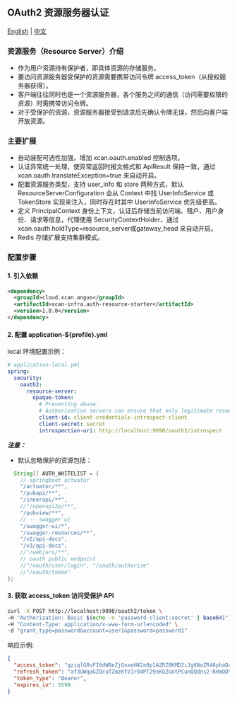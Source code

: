 ## OAuth2 资源服务器认证

[English](README.md) | [中文](README_zh.md)

### 资源服务（Resource Server）介绍

- 作为用户资源持有保护者，即具体资源的存储服务。
- 要访问资源服务器受保护的资源需要携带访问令牌 access_token（从授权服务器获得）。
- 客户端往往同时也是一个资源服务器，各个服务之间的通信（访问需要权限的资源）时需携带访问令牌。
- 对于受保护的资源，资源服务器接受到请求后先确认令牌无误，然后向客户端开放资源。

### 主要扩展

- 自动装配可选性加强，增加 xcan.oauth.enabled 控制选项。
- 认证异常统一处理，使异常返回时报文格式和 ApiResult 保持一致，通过 xcan.oauth.translateException=true
  来自动开启。
- 配置资源服务类型，支持 user_info 和 store 两种方式，默认 ResourceServerConfiguration 会从 Context 中找
  UserInfoService 或 TokenStore 实现来注入，同时存在时其中 UserInfoService 优先级更高。
- 定义 PrincipalContext 身份上下文，认证后存储当前访问端、租户、用户身份、请求等信息，代理使用
  SecurityContextHolder，通过 xcan.oauth.holdType=resource_server或gateway_head 来自动开启。
- Redis 存储扩展支持集群模式。

### 配置步骤

#### 1. 引入依赖

```xml
<dependency>
  <groupId>cloud.xcan.angus</groupId>
  <artifactId>xcan-infra.auth-resource-starter</artifactId>
  <version>1.0.0</version>
</dependency>
```

#### 2. 配置 application-${profile}.yml

local 环境配置示例：

```yml
# application-local.yml
spring:
  security:
    oauth2:
      resource-server:
        opaque-token:
          # Preventing abuse.
          # Authorization servers can ensure that only legitimate resource servers can verify tokens.
          client-id: client-credentials-introspect-client
          client-secret: secret
          introspection-uri: http://localhost:9090/oauth2/introspect
```

***注意：***

- 默认忽略保护的资源包括：

```java
  String[] AUTH_WHITELIST = {
    // springboot actuator
    "/actuator/**",
    "/pubapi/**",
    "/innerapi/**",
    //"/openapi2p/**",
    "/pubview/**",
    // -- swagger ui
    "/swagger-ui/*",
    "/swagger-resources/**",
    "/v2/api-docs",
    "/v3/api-docs",
    //"/webjars/**",
    // oauth public endpoint
    //"/oauth/user/login", "/oauth/authorize"
    //"/oauth/token"
};
```

#### 3. 获取 access_token 访问受保护 API

```bash
curl -X POST http://localhost:9090/oauth2/token \
-H "Authorization: Basic $(echo -n 'password-client:secret' | base64)" \
-H "Content-Type: application/x-www-form-urlencoded" \
-d "grant_type=password&account=user1&password=password1"
```

响应示例:

```json
{
  "access_token": "qziqlG0vFI6dW8eZjQnxeH42n0p1AZRZ0KMD2iJgKNoZR46phaDa9ZzZXORDIhLxIN40zHXcoohv9_AqJVG1TA0JdZIMSEx6PagwZJtIk00XgVsXMjyrUZ0w9nM2j2UT",
  "refresh_token": "af3GWqaGZQcuTZmzKtV1r94PT29eKG2UotPCunQQdns2-RHmQDYW13qZwCw7SBS24OiauNwChXwc8VYPwZ1UsxgkS3CJA7IdSaEe4p9kNGjpFOw-YOX1roCfxiQN67xo",
  "token_type": "Bearer",
  "expires_in": 3599
}
```
